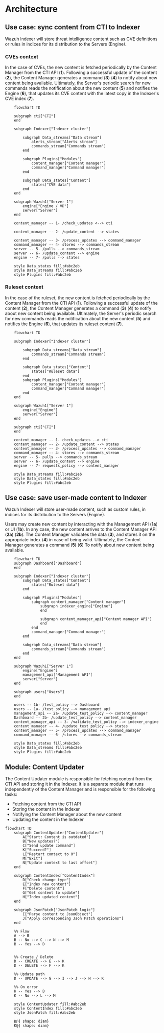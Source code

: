 # Architecture

## Use case: sync content from CTI to Indexer

Wazuh Indexer will store threat intelligence content such as CVE definitions or rules in indices for its distribution to the Servers (Engine).

### CVEs context

In the case of CVEs, the new content is fetched periodically by the Content Manager from the CTI API (**1**). Following a successful update of the content (**2**), the Content Manager generates a command (**3**) (**4**) to notify about new content being available. Ultimately, the Server's periodic search for new commands reads the notification about the new content (**5**) and notifies the Engine (**6**), that updates its CVE content with the latest copy in the Indexer's CVE index (**7**).

```mermaid
    flowchart TD

    subgraph cti["CTI"]
    end

    subgraph Indexer["Indexer cluster"]

        subgraph Data_streams["Data stream"]
            alerts_stream["Alerts stream"]
            commands_stream["Commands stream"]
        end

        subgraph Plugins["Modules"]
            content_manager["Content manager"]
            command_manager["Command manager"]
        end

        subgraph Data_states["Content"]
            states["CVE data"]
        end
    end

    subgraph Wazuh1["Server 1"]
        engine["Engine / VD"]
        server["Server"]
    end

    content_manager -- 1- /check_updates <--> cti

    content_manager -- 2- /update_content --> states

    content_manager -- 3- /process_updates --> command_manager
    command_manager -- 4- stores --> commands_stream
    server -- 5- /pulls --> commands_stream
    server -- 6- /update_content --> engine
    engine -- 7- /pulls --> states

    style Data_states fill:#abc2eb
    style Data_streams fill:#abc2eb
    style Plugins fill:#abc2eb
```

### Ruleset context

In the case of the ruleset, the new content is fetched periodically by the Content Manager from the CTI API (**1**). Following a successful update of the content (**2**), the Content Manager generates a command (**3**) (**4**) to notify about new content being available. Ultimately, the Server's periodic search for new commands reads the notification about the new content (**5**) and notifies the Engine (**6**), that updates its ruleset content (**7**).

```mermaid
    flowchart TD

    subgraph Indexer["Indexer cluster"]

        subgraph Data_streams["Data stream"]
            commands_stream["Commands stream"]
        end

        subgraph Data_states["Content"]
            states["Ruleset data"]
        end
        subgraph Plugins["Modules"]
            content_manager["Content manager"]
            command_manager["Command manager"]
        end
    end

    subgraph Wazuh1["Server 1"]
        engine["Engine"]
        server["Server"]
    end

    subgraph cti["CTI"]
    end

    content_manager -- 1- check_updates --> cti
    content_manager -- 2- /update_content --> states
    content_manager -- 3- /process_updates --> command_manager
    command_manager -- 4- stores --> commands_stream
    server -- 5- pulls --> commands_stream
    server -- 6- /update_content --> engine
    engine -- 7- requests_policy --> content_manager

    style Data_streams fill:#abc2eb
    style Data_states fill:#abc2eb
    style Plugins fill:#abc2eb
```

## Use case: save user-made content to Indexer

Wazuh Indexer will store user-made content, such as custom rules, in indices for its distribution to the Servers (Engine).

Users may create new content by interacting with the Management API (**1a**) or UI (**1b**). In any case, the new content arrives to the Content Manager API (**2a**) (**2b**). The Content Manager validates the data (**3**), and stores it on the appropriate index (**4**) in case of being valid. Ultimately, the Content Manager generates a command (**5**)  (**6**) To notify about new content being available.

```mermaid
    flowchart TD
    subgraph Dashboard["Dashboard"]
    end

    subgraph Indexer["Indexer cluster"]
        subgraph Data_states["Content"]
            states["Ruleset data"]
        end

        subgraph Plugins["Modules"]
            subgraph content_manager["Content manager"]
                subgraph indexer_engine["Engine"]
                end

                subgraph content_manager_api["Content manager API"]
                end
            end
            command_manager["Command manager"]
        end

        subgraph Data_streams["Data stream"]
            commands_stream["Commands stream"]
        end
    end

    subgraph Wazuh1["Server 1"]
        engine["Engine"]
        management_api["Management API"]
        server["Server"]
    end

    subgraph users["Users"]
    end

    users -- 1b- /test_policy --> Dashboard
    users -- 1a- /test_policy --> management_api
    management_api -- 2a- /update_test_policy --> content_manager
    Dashboard -- 2b- /update_test_policy --> content_manager
    content_manager_api -- 3- /validate_test_policy --> indexer_engine
    content_manager -- 4- /update_test_policy --> states
    content_manager -- 5- /process_updates --> command_manager
    command_manager -- 6- /stores --> commands_stream

    style Data_states fill:#abc2eb
    style Data_streams fill:#abc2eb
    style Plugins fill:#abc2eb
```
## Module: Content Updater

The Content Updater module is responsible for fetching content from the CTI API and storing it in the Indexer. It is a separate module that runs independently of the Content Manager and is responsible for the following tasks:
- Fetching content from the CTI API
- Storing the content in the Indexer
- Notifying the Content Manager about the new content
- Updating the content in the Indexer

```mermaid
flowchart TD
    subgraph ContentUpdater["ContentUpdater"]
        A["Start: Content is outdated"]
        B["New updates?"]
        C["Send update command"]
        K["Succeed?"]
        L["Restart context to 0"]
        M["Exit"]
        N["Update context to last offset"]
    end

    subgraph ContentIndex["ContentIndex"]
        D["Check change type"]
        E["Index new content"]
        F["Delete content"]
        G["Get content to update"]
        H["Index updated content"]
    end

    subgraph JsonPatch["JsonPatch logic"]
        I["Parse content to JsonObject"]
        J["Apply corresponding Json Patch operations"]
    end

    %% Flow
    A --> B
    B -- No --> C --> N --> M
    B -- Yes --> D


    %% Create / Delete
    D -- CREATE --> E --> K
    D -- DELETE --> F --> K

    %% Update path
    D -- UPDATE --> G --> I --> J --> H --> K

    %% On error
    K -- Yes --> B
    K -- No --> L --> M

    style ContentUpdater fill:#abc2eb
    style ContentIndex fill:#abc2eb
    style JsonPatch fill:#abc2eb

    B@{ shape: diam}
    K@{ shape: diam}
```
